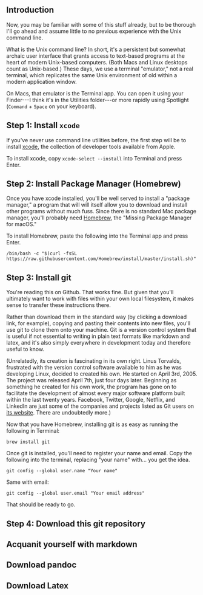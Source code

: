 ## Introduction

Now, you may be familiar with some of this stuff already, but to be thorough I'll go ahead and
assume little to no previous experience with the Unix command line.

What is the Unix command line? In short, it's a persistent but somewhat archaic user interface that grants access to text-based programs at the heart of modern Unix-based computers. (Both Macs and Linux desktops count as Unix-based.) These days, we use a terminal "emulator," not a real terminal, which replicates the same Unix environment of old within a modern application window.

On Macs, that emulator is the Terminal app. You can open it using your Finder---I think it's in the Utilities folder---or more rapidly using Spotlight (`Command` + `Space` on your keyboard).

## Step 1: Install `xcode`

If you've never use command line utilities before, the first step will be to
install
[xcode](https://apps.apple.com/us/app/xcode/id497799835?mt=12&ign-mpt=uo%3D4),
the collection of developer tools available from Apple.

To install xcode, copy `xcode-select --install` into Terminal and press Enter.


## Step 2: Install Package Manager (Homebrew)

Once you have xcode installed, you'll be well served to install a "package
manager," a program that will will itself allow you to download and install
other programs without much fuss. Since there is no standard Mac package
manager, you'll probably need [Homebrew](https://brew.sh/), the "Missing Package
Manager for macOS."

To install Homebrew, paste the following into the Terminal app and press Enter.

```
/bin/bash -c "$(curl -fsSL https://raw.githubusercontent.com/Homebrew/install/master/install.sh)"
```

## Step 3: Install git

You're reading this on Github. That works fine. But given that you'll ultimately
want to work with files within your own local filesystem, it makes sense to
transfer these instructions there.

Rather than download them in the standard way (by clicking a download link, for
example), copying and pasting their contents into new files, you'll use git to
clone them onto your machine. Git is a version control system that is useful if
not essential to writing in plain text formats like markdown and latex, and it's
also simply everywhere in development today and therefore useful to know.

(Unrelatedly, its creation is fascinating in its own right. Linus Torvalds,
frustrated with the version control software available to him as he was
developing Linux, decided to created his own. He started on April 3rd, 2005. The
project was released April 7th, just four days later. Beginning as something he
created for his own work, the program has gone on to facilitate the development
of almost every major software platform built within the last twenty years.
Facebook, Twitter, Google, Netflix, and LinkedIn are just some of the companies
and projects listed as Git users on [its website](https://git-scm.com/). There
are undoubtedly more.)

Now that you have Homebrew, installing git is as easy as running the following in Terminal:

`brew install git`

Once git is installed, you'll need to register your name and email. Copy the
following into the terminal, replacing "your name" with... you get the idea.

```
git config --global user.name "Your name"
```

Same with email:

```
git config --global user.email "Your email address"
```

That should be ready to go.

## Step 4: Download this git repository

## Acquanit yourself with markdown

## Download pandoc

## Download Latex
